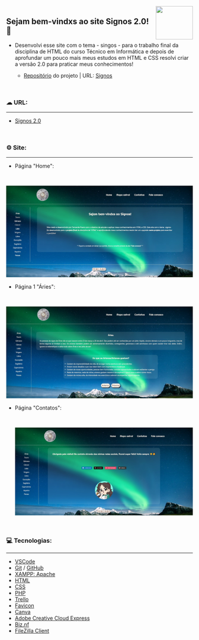<img align="right" height="90" width="100" src="https://cdn.jsdelivr.net/gh/devicons/devicon/icons/html5/html5-original.svg" />

## Sejam bem-vindxs ao site Signos 2.0! 🚀

* Desenvolvi esse site com o tema - singos - para o trabalho final da disciplina de HTML do curso Técnico em Informática e depois de aprofundar um pouco mais meus estudos em HTML e CSS resolvi criar a versão 2.0 para praticar meus conhecimentos! 

  * [Repositório](https://github.com/Feruaro/site-disciplina-html) do projeto   |   URL: [Signos](http://www.signosoficial.c1.biz/)

    ​


### ☁ URL:

-----------

* <a href="http://signos2.c1.biz/">Signos 2.0</a>

  ​

### ⚙ Site:

--------

* Página "Home":

  ​

<img src="https://github.com/Feruaro/Site-Signos-Upgrade/blob/main/img-readme/1.jpg">

<br>

* Página 1 "Áries":

  ​

<img src="https://github.com/Feruaro/Site-Signos-Upgrade/blob/main/img-readme/2.jpg">

<br>

* Página "Contatos":

  ​

  <img src="https://github.com/Feruaro/Site-Signos-Upgrade/blob/main/img-readme/3.jpg">

<br>

### 💻 Tecnologias:

----------

* [VSCode](https://code.visualstudio.com/download)
* [Git](https://git-scm.com/downloads) / [GitHub](https://github.com/)
* [XAMPP: Apache](https://www.apachefriends.org/pt_br/download.html)
* [HTML](https://pt.wikipedia.org/wiki/HTML)
* [CSS](https://pt.wikipedia.org/wiki/Cascading_Style_Sheets)
* [PHP](https://pt.wikipedia.org/wiki/PHP)
* [Trello](https://trello.com/)
* [Favicon](http://www.favicon.pro/pt/)
* [Canva](https://www.canva.com/)
* [Adobe Creative Cloud Express](https://express.adobe.com/pt-BR/sp/design/post/urn:aaid:sc:US:ffe1c77b-f452-4da0-88a7-c0b07be404b8?workflow=blank&_branch_match_id=1002378104943377202&_branch_referrer=H4sIAAAAAAAAA8soKSkottLXT0zJT0otLkgsyi7ILy7RSywo0MvJzMvWT7cozjapSLJwDAMAArqN4SoAAAA%3D)
* [Biz.nf](https://www.biz.nf/)
* [FileZilla Client](https://filezilla-project.org/)